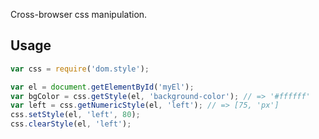 Cross-browser css manipulation.

## Usage
```javascript
var css = require('dom.style');

var el = document.getElementById('myEl');
var bgColor = css.getStyle(el, 'background-color'); // => '#ffffff'
var left = css.getNumericStyle(el, 'left'); // => [75, 'px']
css.setStyle(el, 'left', 80);
css.clearStyle(el, 'left');
```
